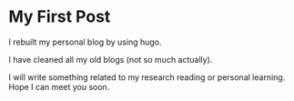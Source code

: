 # My First Post


I rebuilt my personal blog by using hugo.

I have cleaned all my old blogs (not so much actually).

I will write something related to my research reading or personal learning.
Hope I can meet you soon.

